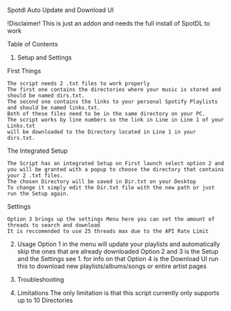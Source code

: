 Spotdl Auto Update and Download UI 

!Disclaimer! This is just an addon and needs the full install of SpotDL to work 

Table of Contents 

1. Setup and Settings 


First Things 

    The script needs 2 .txt files to work properly 
    The first one contains the directories where your music is stored and should be named dirs.txt.
    The second one contains the links to your personal Spotify Playlists and should be named links.txt.
    Both of these files need to be in the same directory on your PC.
    The script works by line numbers so the link in Line in Line 1 of your Links.txt 
    will be downloaded to the Directory located in Line 1 in your dirs.txt.

    
The Integrated Setup 
    
    The Script has an integrated Setup on First launch select option 2 and you will be granted with a popup to choose the directory that contains your 2 .txt files.
    The chosen Directory will be saved in Dir.txt on your Desktop 
    To change it simply edit the Dir.txt file with the new path or just run the Setup again.


Settings

    Option 3 brings up the settings Menu here you can set the amount of threads to search and download 
    It is reccomended to use 25 threads max due to the API Rate Limit 

2. Usage 
    Option 1 in the menu will update your playlists and automatically skip the ones that are already downloaded
    Option 2 and 3 is the Setup and the Settings see 1. for info on that
    Option 4 is the Download UI run this to download new playlists/albums/songs or entire artist pages

3. Troubleshooting
    

4. Limitations 
    The only limitation is that this script currently only supports up to 10 Directories






